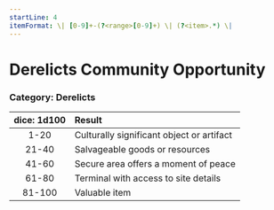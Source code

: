 ```yaml
---
startLine: 4
itemFormat: \| [0-9]+-(?<range>[0-9]+) \| (?<item>.*) \|
---
```

# Derelicts Community Opportunity
### Category: Derelicts

| dice: 1d100 | Result |
|:----:|:-------|
| 1-20 | Culturally significant object or artifact |
| 21-40 | Salvageable goods or resources |
| 41-60 | Secure area offers a moment of peace |
| 61-80 | Terminal with access to site details |
| 81-100 | Valuable item |